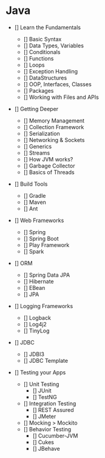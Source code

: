 # Java

- [] Learn the Fundamentals
  - [] Basic Syntax
  - [] Data Types, Variables
  - [] Conditionals
  - [] Functions
  - [] Loops
  - [] Exception Handling
  - [] DataStructures
  - [] OOP, Interfaces, Classes
  - [] Packages
  - [] Working with Files and APIs

- [] Getting Deeper
  - [] Memory Management
  - [] Collection Framework
  - [] Serialization
  - [] Networking & Sockets
  - [] Generics
  - [] Streams
  - [] How JVM works?
  - [] Garbage Collector
  - [] Basics of Threads

- [] Build Tools
  - [] Gradle
  - [] Maven
  - [] Ant

- [] Web Frameworks
  - [] Spring
  - [] Spring Boot
  - [] Play Framework
  - [] Spark

- [] ORM
  - [] Spring Data JPA
  - [] Hibernate
  - [] EBean
  - [] JPA

- [] Logging Frameworks
  - [] Logback
  - [] Log4j2
  - [] TinyLog

- [] JDBC
  - [] JDBI3
  - [] JDBC Template

- [] Testing your Apps
  - [] Unit Testing
    - [] JUnit
    - [] TestNG
  - [] Integration Testing
    - [] REST Assured
    - [] JMeter
  - [] Mocking > Mockito
  - [] Behavior Testing
    - [] Cucumber-JVM
    - [] Cukes
    - [] JBehave
